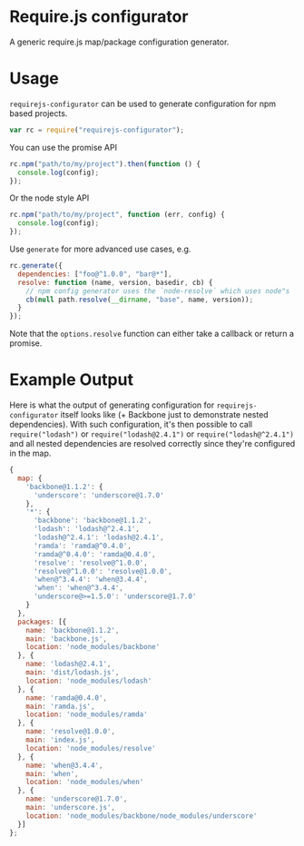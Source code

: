 # Require.js configurator

A generic require.js map/package configuration generator.

# Usage

`requirejs-configurator` can be used to generate configuration for npm based projects.

```js
var rc = require("requirejs-configurator");
```

You can use the promise API

```js
rc.npm("path/to/my/project").then(function () {
  console.log(config);
});
```

Or the node style API

```js
rc.npm("path/to/my/project", function (err, config) {
  console.log(config);
});
```

Use `generate` for more advanced use cases, e.g.

```js
rc.generate({
  dependencies: ["foo@^1.0.0", "bar@*"],
  resolve: function (name, version, basedir, cb) {
    // npm config generator uses the `node-resolve` which uses node"s `node_modules` traversal algorithm, but with a custom resolver we could do other things, like have our files laid out in a flat structure
    cb(null path.resolve(__dirname, "base", name, version));
  }
});

```

Note that the `options.resolve` function can either take a callback or return a promise.

# Example Output

Here is what the output of generating configuration for `requirejs-configurator` itself looks like (+ Backbone just to demonstrate nested dependencies). With such configuration, it's then possible to call `require("lodash")` or `require("lodash@2.4.1")` or `require("lodash@^2.4.1")` and all nested dependencies are resolved correctly since they're configured in the map.

```js
{
  map: {
    'backbone@1.1.2': {
      'underscore': 'underscore@1.7.0'
    },
    '*': {
      'backbone': 'backbone@1.1.2',
      'lodash': 'lodash@^2.4.1',
      'lodash@^2.4.1': 'lodash@2.4.1',
      'ramda': 'ramda@^0.4.0',
      'ramda@^0.4.0': 'ramda@0.4.0',
      'resolve': 'resolve@^1.0.0',
      'resolve@^1.0.0': 'resolve@1.0.0',
      'when@^3.4.4': 'when@3.4.4',
      'when': 'when@^3.4.4',
      'underscore@>=1.5.0': 'underscore@1.7.0'
    }
  },
  packages: [{
    name: 'backbone@1.1.2',
    main: 'backbone.js',
    location: 'node_modules/backbone'
  }, {
    name: 'lodash@2.4.1',
    main: 'dist/lodash.js',
    location: 'node_modules/lodash'
  }, {
    name: 'ramda@0.4.0',
    main: 'ramda.js',
    location: 'node_modules/ramda'
  }, {
    name: 'resolve@1.0.0',
    main: 'index.js',
    location: 'node_modules/resolve'
  }, {
    name: 'when@3.4.4',
    main: 'when',
    location: 'node_modules/when'
  }, {
    name: 'underscore@1.7.0',
    main: 'underscore.js',
    location: 'node_modules/backbone/node_modules/underscore'
  }]
};
```
